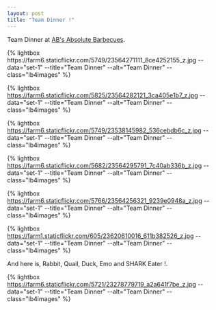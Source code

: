 ```yaml
---
layout: post
title: "Team Dinner !"
---
```


Team Dinner at [AB's Absolute Barbecues](https://www.zomato.com/bangalore/abs-absolute-barbecues-btm). 

<p>
{% lightbox https://farm6.staticflickr.com/5749/23564271111_8ce4252155_z.jpg --data="set-1" --title="Team Dinner" --alt="Team Dinner" --class="lb4images" %}

{% lightbox https://farm6.staticflickr.com/5825/23564282121_3ca405e1b7_z.jpg --data="set-1" --title="Team Dinner" --alt="Team Dinner" --class="lb4images" %}

<!--more-->

{% lightbox https://farm6.staticflickr.com/5749/23538145982_536cebdb6c_z.jpg --data="set-1" --title="Team Dinner" --alt="Team Dinner" --class="lb4images" %}

{% lightbox https://farm6.staticflickr.com/5682/23564295791_7c40ab336b_z.jpg --data="set-1" --title="Team Dinner" --alt="Team Dinner" --class="lb4images" %}

{% lightbox https://farm6.staticflickr.com/5766/23564256321_9239e0948a_z.jpg --data="set-1" --title="Team Dinner" --alt="Team Dinner" --class="lb4images" %}

{% lightbox https://farm1.staticflickr.com/605/23620610016_611b382526_z.jpg --data="set-1" --title="Team Dinner" --alt="Team Dinner" --class="lb4images" %}

</p>

And here is, Rabbit, Quail, Duck, Emo and SHARK Eater !. 
<p>

{% lightbox https://farm6.staticflickr.com/5721/23278779719_a2a641f7be_z.jpg --data="set-1" --title="Team Dinner" --alt="Team Dinner" --class="lb4images" %}
</p>
